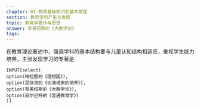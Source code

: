 ```yaml
---
chapter: 01-教育基础知识和基本原理
section: 教育学的产生与发展
topic: 教育学著作与思想
answer: 夸美纽斯的《大教学论》
tags:
---
```


在教育理论著述中，强调学科的基本结构要与儿童认知结构相适应，重视学生能力培养，主张发现学习的专著是

```meta-bind
INPUT[select(
option(柏拉图的《理想国》),
option(昆体良的《论演说家的培养》),
option(夸美纽斯的《大教学论》),
option(赫尔巴特的《普通教育学》)
)]
```